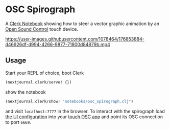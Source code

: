 # OSC Spirograph

A [Clerk Notebook](https://github.coom/nextjournal/clerk) showing how to steer a vector graphic animation by an [Open Sound Control](https://en.wikipedia.org/wiki/Open_Sound_Control) touch device.

https://user-images.githubusercontent.com/1078464/176853884-d46926df-d994-4266-9877-71800d84879b.mp4

## Usage

Start your REPL of choice, boot Clerk

```clojure
(nextjournal.clerk/serve! {})
```

show the notebook

```clojure
(nextjournal.clerk/show! "notebooks/osc_spirograph.clj")
```

and visit `localhost:7777` in the browser. To interact with the spirograph load [the UI configuration](spirograph.tosc) into your [touch OSC app](https://hexler.net/touchosc) and point its OSC connection to port `6669`.
